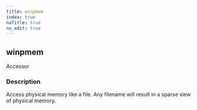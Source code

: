 ```yaml
---
title: winpmem
index: true
noTitle: true
no_edit: true
---
```




<div class="vql_item"></div>


## winpmem
<span class='vql_type pull-right page-header'>Accessor</span>


### Description

Access physical memory like a file. Any filename will result in a sparse view of physical memory.

